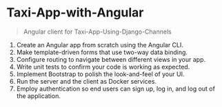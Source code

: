 # Taxi-App-with-Angular

> Angular client for Taxi-App-Using-Django-Channels

1. Create an Angular app from scratch using the Angular CLI.
2. Make template-driven forms that use two-way data binding.
3. Configure routing to navigate between different views in your app.
4. Write unit tests to confirm your code is working as expected.
5. Implement Bootstrap to polish the look-and-feel of your UI.
6. Run the server and the client as Docker services.
7. Employ authentication so end users can sign up, log in, and log out of the application.
